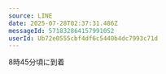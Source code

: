 ```yaml
---
source: LINE
date: 2025-07-28T02:37:31.486Z
messageId: 571832864157991052
userId: Ub72e0555cbf4df6c5440b4dc7993c71d
---
```


8時45分頃に到着